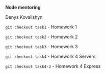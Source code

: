 **Node mentoring**

Denys Kovalishyn

`git checkout task1` - Homework 1

`git checkout task2` - Homework 2

`git checkout task3` - Homework 3

`git checkout task4` - Homework 4 Servers

`git checkout task4-2` - Homework 4 Express


